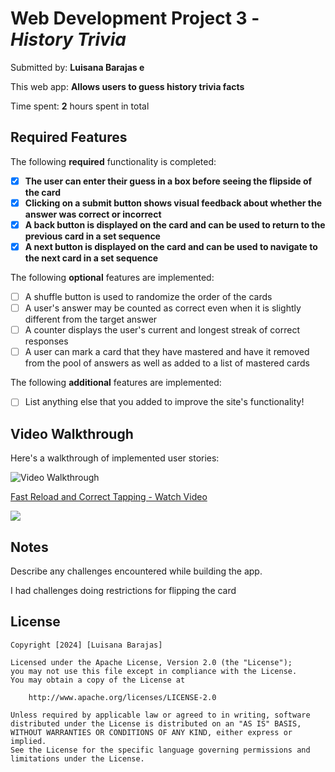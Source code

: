 # Web Development Project 3 - *History Trivia*

Submitted by: **Luisana Barajas e**

This web app: **Allows users to guess history trivia facts**

Time spent: **2** hours spent in total

## Required Features

The following **required** functionality is completed:

- [x] **The user can enter their guess in a box before seeing the flipside of the card**
- [x] **Clicking on a submit button shows visual feedback about whether the answer was correct or incorrect**
- [x] **A back button is displayed on the card and can be used to return to the previous card in a set sequence**
- [x] **A next button is displayed on the card and can be used to navigate to the next card in a set sequence**

The following **optional** features are implemented:

- [ ] A shuffle button is used to randomize the order of the cards
- [ ] A user's answer may be counted as correct even when it is slightly different from the target answer
- [ ] A counter displays the user's current and longest streak of correct responses
- [ ] A user can mark a card that they have mastered and have it removed from the pool of answers as well as added to a list of mastered cards

The following **additional** features are implemented:

* [ ] List anything else that you added to improve the site's functionality!

## Video Walkthrough

Here's a walkthrough of implemented user stories:

<img src='http://i.imgur.com/link/to/your/gif/file.gif' title='Video Walkthrough' width='' alt='Video Walkthrough' />

<div>
    <a href="https://www.loom.com/share/eb2026c9e78a41c7a8eec20b8e0600a6">
      <p>Fast Reload and Correct Tapping - Watch Video</p>
    </a>
    <a href="https://www.loom.com/share/eb2026c9e78a41c7a8eec20b8e0600a6">
      <img style="max-width:300px;" src="https://cdn.loom.com/sessions/thumbnails/eb2026c9e78a41c7a8eec20b8e0600a6-with-play.gif">
    </a>
  </div>

## Notes

Describe any challenges encountered while building the app.

I had challenges doing restrictions for flipping the card 

## License

    Copyright [2024] [Luisana Barajas]

    Licensed under the Apache License, Version 2.0 (the "License");
    you may not use this file except in compliance with the License.
    You may obtain a copy of the License at

        http://www.apache.org/licenses/LICENSE-2.0

    Unless required by applicable law or agreed to in writing, software
    distributed under the License is distributed on an "AS IS" BASIS,
    WITHOUT WARRANTIES OR CONDITIONS OF ANY KIND, either express or implied.
    See the License for the specific language governing permissions and
    limitations under the License.